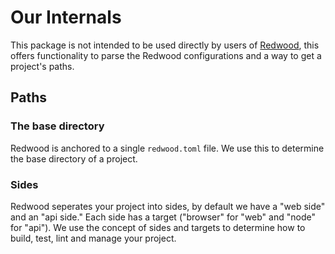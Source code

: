 # Our Internals

This package is not intended to be used directly by users of [Redwood](https://redwoodjs.com), this offers functionality to parse the Redwood configurations and a way to get a project's paths.

## Paths

### The base directory

Redwood is anchored to a single `redwood.toml` file. We use this to determine the base directory of a project.

### Sides

Redwood seperates your project into sides, by default we have a "web side" and an "api side." Each side has a target ("browser" for "web" and "node" for "api"). We use the concept of sides and targets to determine how to build, test, lint and manage your project.